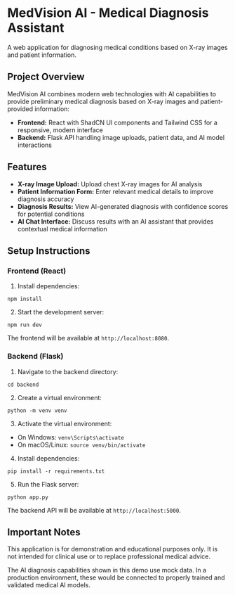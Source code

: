 
# MedVision AI - Medical Diagnosis Assistant

A web application for diagnosing medical conditions based on X-ray images and patient information.

## Project Overview

MedVision AI combines modern web technologies with AI capabilities to provide preliminary medical diagnosis based on X-ray images and patient-provided information:

- **Frontend:** React with ShadCN UI components and Tailwind CSS for a responsive, modern interface
- **Backend:** Flask API handling image uploads, patient data, and AI model interactions

## Features

- **X-ray Image Upload:** Upload chest X-ray images for AI analysis
- **Patient Information Form:** Enter relevant medical details to improve diagnosis accuracy
- **Diagnosis Results:** View AI-generated diagnosis with confidence scores for potential conditions
- **AI Chat Interface:** Discuss results with an AI assistant that provides contextual medical information

## Setup Instructions

### Frontend (React)

1. Install dependencies:
```
npm install
```

2. Start the development server:
```
npm run dev
```

The frontend will be available at `http://localhost:8080`.

### Backend (Flask)

1. Navigate to the backend directory:
```
cd backend
```

2. Create a virtual environment:
```
python -m venv venv
```

3. Activate the virtual environment:
- On Windows: `venv\Scripts\activate`
- On macOS/Linux: `source venv/bin/activate`

4. Install dependencies:
```
pip install -r requirements.txt
```

5. Run the Flask server:
```
python app.py
```

The backend API will be available at `http://localhost:5000`.

## Important Notes

This application is for demonstration and educational purposes only. It is not intended for clinical use or to replace professional medical advice.

The AI diagnosis capabilities shown in this demo use mock data. In a production environment, these would be connected to properly trained and validated medical AI models.
